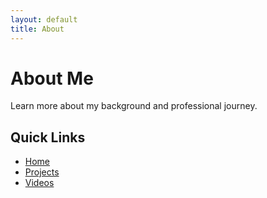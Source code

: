 ```yaml
---
layout: default
title: About
---
```


# About Me
Learn more about my background and professional journey.

## Quick Links
- [Home](./index)
- [Projects](./projects)
- [Videos](./videos)
